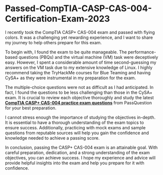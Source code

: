 # Passed-CompTIA-CASP-CAS-004-Certification-Exam-2023
<p>I recently took the CompTIA CASP+ CAS-004 exam and passed with flying colors. It was a challenging yet rewarding experience, and I want to share my journey to help others prepare for this exam.</p>

<p>To begin with, I found the exam to be quite manageable. The performance-based questions (PBQs) and the virtual machine (VM) task were deceptively easy. However, I spent a considerable amount of time second-guessing my answers on the VM task due to my extensive knowledge of Linux. I highly recommend taking the TryHackMe courses for Blue Teaming and having CySA+ as they were instrumental in my preparation for the exam.</p>

<p>The multiple-choice questions were not as difficult as I had anticipated. In fact, I found the questions to be less challenging than those in the CySA+ exam. It is crucial to review each objective thoroughly and study the latest <a href="https://www.passquestion.com/cas-004.html"><strong>CompTIA CASP+ CAS-004 practice exam questions</strong></a> from PassQuestion for your best preparation.</p>

<p>I cannot stress enough the importance of studying the objectives in-depth. It is essential to have a thorough understanding of the exam topics to ensure success. Additionally, practicing with mock exams and sample questions from reputable sources will help you gain the confidence and knowledge needed to achieve a passing score.</p>

<p>In conclusion, passing the CASP+ CAS-004 exam is an attainable goal. With careful preparation, dedication, and a strong understanding of the exam objectives, you can achieve success. I hope my experience and advice will provide helpful insights into the exam and help you prepare for it with confidence.</p>

